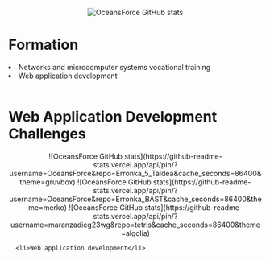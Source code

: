 <div align="center">
   
   ![OceansForce GitHub stats](https://github-readme-stats.vercel.app/api?username=OceansForce&show_icons=true&locale=es&theme=algolia#gh-dark-mode-only)
   
</div>
<div align="center">
   <div align="left"> 
      <h1>Formation</h1>
      <li>Networks and microcomputer systems vocational training</li>
      <li>Web application development</li>
   </div>
   <br>
   <div align="left"> 
      <h1>Web Application Development Challenges</h1>
      <div align="center">
         ![OceansForce GitHub stats](https://github-readme-stats.vercel.app/api/pin/?username=OceansForce&repo=Erronka_5_Taldea&cache_seconds=86400&theme=gruvbox)
         ![OceansForce GitHub stats](https://github-readme-stats.vercel.app/api/pin/?username=OceansForce&repo=Erronka_BAST&cache_seconds=86400&theme=merko)
         ![OceansForce GitHub stats](https://github-readme-stats.vercel.app/api/pin/?username=maranzadieg23wg&repo=tetris&cache_seconds=86400&theme=algolia)
      </div>
      
      <li>Web application development</li>
   </div>
   
</div>
